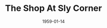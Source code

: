 ---
title: The Shop At Sly Corner
date: 1959-01-14
opening_date: 1959-01-14
closing_date: 1959-01-24
layout: productions
playbill:
Theatre: Theatre Jacksonville
Venue: Little Theatre
cast:
- Descius Heiss: Frank Ridge
- Archie Fellowes: Elmo Lehman
- Margaret Heiss: Barbara Aspinwall
- Joan Deal: Gayle Swymer
- Mathilde Heiss: Elizabeth Reed
- Mrs. Catt: Mildred Thomas
- Robert Graham: Ralph Anderson
- Corder Morris: Arthur L. Logan
- Steve Hubbell: Bob Simpson
- John Elliot: Charles Archbold
crew:
- Designer and Director: Maurice Geoffrey
- Stage Manager: Mark Harris
- book-holder: Margot Nasrallah
- Lighting:
  - Chuck Tankersley
  - Sylvestor Scotti
  - Bob Kornegay
  - Bob Behrens
- Sound Effects:
  - Dorothy Massey
  - Eldene Moulton
  - Mardie Kelly
- Wardrobe:
  - Agatha Norvell
  - Doris Edwards
  - Jean Tankersley
- Properties:
  - Eula Mae Snow
  - Sue Henderson
  - Marie Bristow
  - Helen Keegan
  - Gladys Downey
  - Sandra Breckur
  - Susan Massey
  - George Edwards
- Make-Up:
  - Polly Clendening
  - Abbey I. Fink
  - Beverly Fink
  - Mattie Godwin
  - Linda Davis
  - Kathy Dunham
  - Peggy Gift
- Scenery:
  - Frank Ridge
  - Dixie Cohen
  - Mark Harris
  - Buzzy Klausner
  - Marie Logan
  - Art Logan
  - Phyllis Druhl
  - Thelma Mayeron
  - Sid Backer
  - Bob Behrens
  - Sylvester Scotti
  - Joan Garrison
  - Linda Davis
  - Chuck Tankersley
  - Bunni Thornhill
  - Susan Massey
  - Felix Jacobs
orchestra:
---